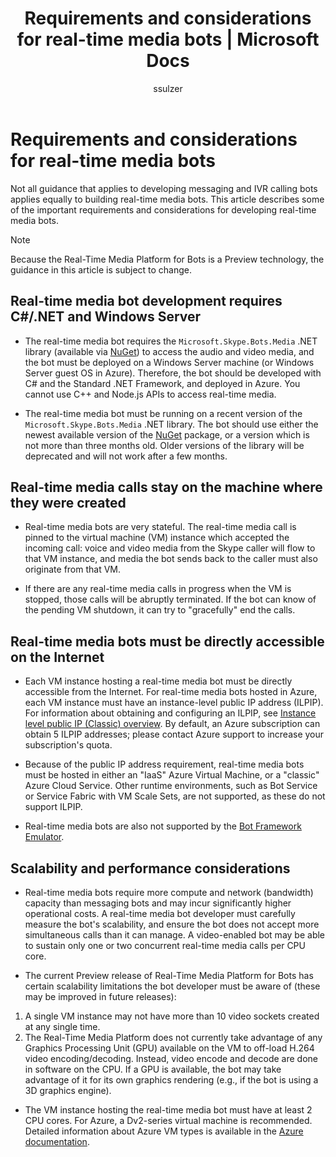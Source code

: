 ﻿---
title: Requirements and considerations for real-time media bots | Microsoft Docs
description: Understand important requirements and considerations related to creating real-time media bots for Skype, using the Bot Builder SDK for .NET.
author: ssulzer
ms.author: ssulzer
manager: kamrani
ms.topic: article
ms.prod: bot-framework
---

# Requirements and considerations for real-time media bots

Not all guidance that applies to developing messaging and IVR calling bots applies equally to building real-time media bots. This article describes some of the important requirements and considerations for developing real-time media bots. 

> [!NOTE]
> Because the Real-Time Media Platform for Bots is a Preview technology, the guidance in this article is subject to change.

## Real-time media bot development requires C#/.NET and Windows Server

- The real-time media bot requires the `Microsoft.Skype.Bots.Media` .NET library (available via <a href="https://www.nuget.org/" target="_blank">NuGet</a>) to access the audio and video media, and the bot must be deployed on a Windows Server machine (or Windows Server guest OS in Azure). Therefore, the bot should be developed with C# and the Standard .NET Framework, and deployed in Azure. You cannot use C++ and Node.js APIs to access real-time media.

- The real-time media bot must be running on a recent version of the `Microsoft.Skype.Bots.Media` .NET library. The bot should use either the newest available version of the <a href="https://www.nuget.org/" target="_blank">NuGet</a> package, or a version which is not more than three months old. Older versions of the library will be deprecated and will not work after a few months.

## Real-time media calls stay on the machine where they were created

- Real-time media bots are very stateful. The real-time media call is pinned to the virtual machine (VM) instance which accepted the incoming call: voice and video media from the Skype caller will flow to that VM instance, and media the bot sends back to the caller must also originate from that VM.

- If there are any real-time media calls in progress when the VM is stopped, those calls will be abruptly terminated. If the bot can know of the pending VM shutdown, it can try to "gracefully" end the calls.

## Real-time media bots must be directly accessible on the Internet

- Each VM instance hosting a real-time media bot must be directly accessible from the Internet. For real-time media bots hosted in Azure, each VM instance must have an instance-level public IP address (ILPIP). For information about obtaining and configuring an ILPIP, see <a href="/azure/virtual-network/virtual-networks-instance-level-public-ip" target="_blank">Instance level public IP (Classic) overview</a>. By default, an Azure subscription can obtain 5 ILPIP addresses; please contact Azure support to increase your subscription's quota.

- Because of the public IP address requirement, real-time media bots must be hosted in either an "IaaS" Azure Virtual Machine, or a "classic" Azure Cloud Service. Other runtime environments, such as Bot Service or Service Fabric with VM Scale Sets, are not supported, as these do not support ILPIP.

- Real-time media bots are also not supported by the [Bot Framework Emulator](../bot-service-debug-emulator.md).

## Scalability and performance considerations

- Real-time media bots require more compute and network (bandwidth) capacity than messaging bots and may incur significantly higher operational costs. A real-time media bot developer must carefully measure the bot's scalability, and ensure the bot does not accept more simultaneous calls than it can manage. A video-enabled bot may be able to sustain only one or two concurrent real-time media calls per CPU core.

- The current Preview release of Real-Time Media Platform for Bots has certain scalability limitations the bot developer must be aware of (these may be improved in future releases): 
 1.	A single VM instance may not have more than 10 video sockets created at any single time.
 2.	The Real-Time Media Platform does not currently take advantage of any Graphics Processing Unit (GPU) available on the VM to off-load H.264 video encoding/decoding. Instead, video encode and decode are done in software on the CPU. If a GPU is available, the bot may take advantage of it for its own graphics rendering (e.g., if the bot is using a 3D graphics engine).

- The VM instance hosting the real-time media bot must have at least 2 CPU cores. For Azure, a Dv2-series virtual machine is recommended. Detailed information about Azure VM types is available in the <a href="/azure/virtual-machines/windows/sizes-general" target="_blank">Azure documentation</a>. 
